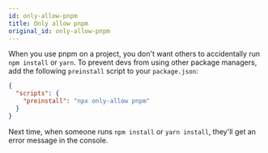```yaml
---
id: only-allow-pnpm
title: Only allow pnpm
original_id: only-allow-pnpm
---
```


When you use pnpm on a project, you don't want others to accidentally run `npm install` or `yarn`.
To prevent devs from using other package managers, add the following `preinstall` script to your `package.json`:

```json
{
  "scripts": {
    "preinstall": "npx only-allow pnpm"
  }
}
```

Next time, when someone runs `npm install` or `yarn install`, they'll get an error message in the console.
